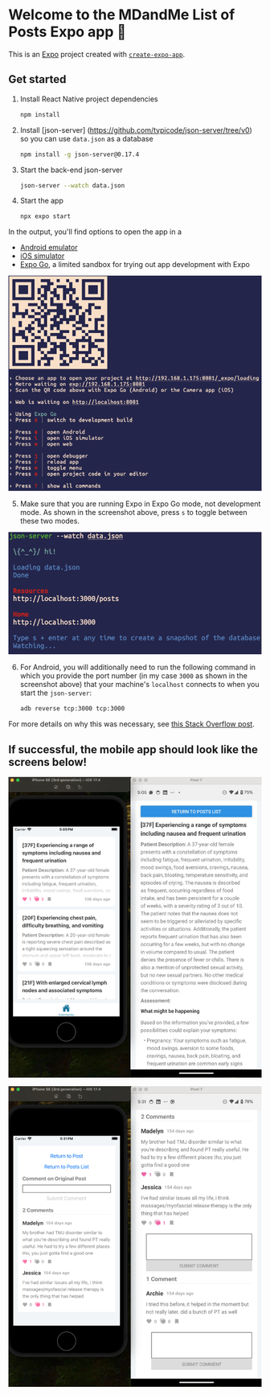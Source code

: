 # Welcome to the MDandMe List of Posts Expo app 👋

This is an [Expo](https://expo.dev) project created with [`create-expo-app`](https://www.npmjs.com/package/create-expo-app).

## Get started

1. Install React Native project dependencies

   ```bash
   npm install
   ```

2. Install [json-server] (https://github.com/typicode/json-server/tree/v0) so you can use `data.json` as a database

   ```bash
   npm install -g json-server@0.17.4
   ```

3. Start the back-end json-server

   ```bash
   json-server --watch data.json
   ```

4. Start the app

   ```bash
   npx expo start
   ```

In the output, you'll find options to open the app in a

- [Android emulator](https://docs.expo.dev/workflow/android-studio-emulator/)
- [iOS simulator](https://docs.expo.dev/workflow/ios-simulator/)
- [Expo Go](https://expo.dev/go), a limited sandbox for trying out app development with Expo

![ExpoGo](./assets/images/MDandME_expoGo.png)

5. Make sure that you are running Expo in Expo Go mode, not development mode. As shown in the screenshot above, press `s` to toggle between these two modes.

![JsonServer](./assets/images/MDandME_jsonServer.png)

6. For Android, you will additionally need to run the following command in which you provide the port number (in my case  `3000` as shown in the screenshot above) that your machine's `localhost` connects to when you start the `json-server`:

   ```bash
   adb reverse tcp:3000 tcp:3000
   ```

For more details on why this was necessary, see [this Stack Overflow post](https://stackoverflow.com/a/43277765/8008361).

## If successful, the mobile app should look like the screens below!

![SimulatorScreens](./assets/images/MDandME_simulatorScreens.png)

![SimulatorScreensComments](./assets/images/MDandME_simulatorScreensComments.png)